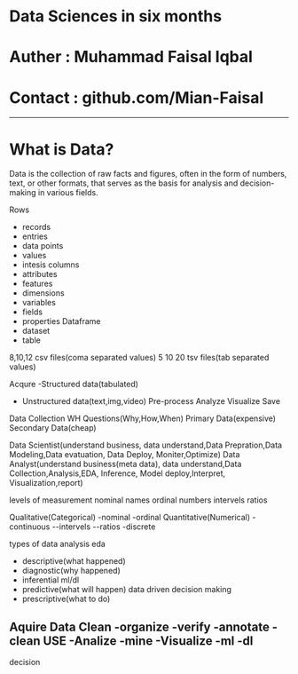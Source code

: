 # Data Sciences in six months
# Auther : Muhammad Faisal Iqbal
# Contact : github.com/Mian-Faisal
---
# What is Data?
Data is the collection of raw facts and figures, often in the form of numbers, text, or other formats, that serves as the basis for analysis and decision-making in various fields.

Rows
- records
- entries
- data points
- values
- intesis
columns
- attributes
- features  
- dimensions
- variables
- fields
- properties
Dataframe
- dataset
- table

8,10,12 csv files(coma separated values)
5   10   20   tsv files(tab separated values)


Acqure
-Structured data(tabulated)
- Unstructured data(text,img,video)
Pre-process
Analyze
Visualize
Save

Data Collection
WH Questions(Why,How,When)
Primary Data(expensive)
Secondary Data(cheap)

Data Scientist(understand business, data understand,Data Prepration,Data Modeling,Data evatuation, Data Deploy, Moniter,Optimize)
Data Analyst(understand business(meta data), data understand,Data Collection,Analysis,EDA, Inference, Model deploy,Interpret, Visualization,report)

levels of measurement
nominal names
ordinal numbers
intervels
ratios

Qualitative(Categorical)
-nominal
-ordinal
Quantitative(Numerical)
-continuous
--intervels
--ratios
-discrete

types of data analysis
eda
- descriptive(what happened)
- diagnostic(why happened)
- inferential
ml/dl
- predictive(what will happen)
data driven decision making
- prescriptive(what to do)


Aquire Data
Clean
-organize
-verify
-annotate
-clean
USE
-Analize
-mine
-Visualize
-ml
-dl
-
decision
